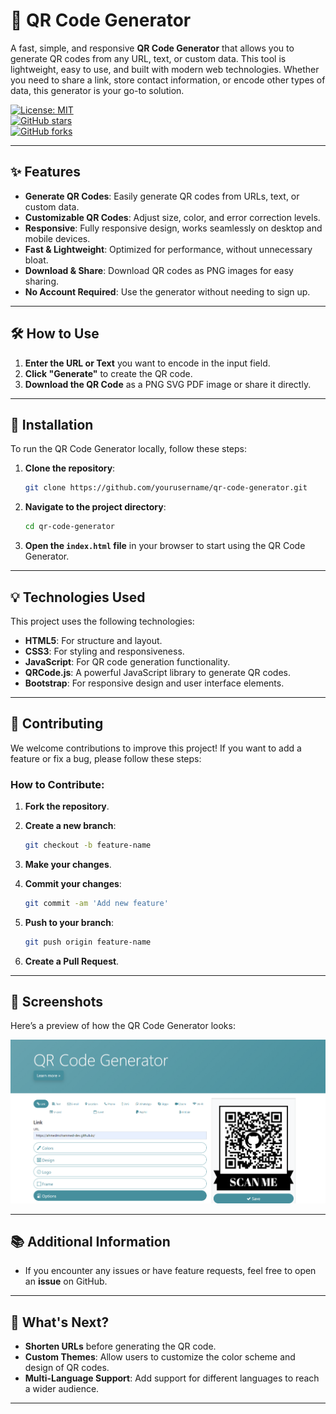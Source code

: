 # 🚀 QR Code Generator

A fast, simple, and responsive **QR Code Generator** that allows you to generate QR codes from any URL, text, or custom data. This tool is lightweight, easy to use, and built with modern web technologies. Whether you need to share a link, store contact information, or encode other types of data, this generator is your go-to solution.

[![License: MIT](https://img.shields.io/badge/License-MIT-blue.svg)](https://opensource.org/licenses/MIT)  
[![GitHub stars](https://img.shields.io/github/stars/yourusername/qr-code-generator?style=social)](https://github.com/yourusername/qr-code-generator)  
[![GitHub forks](https://img.shields.io/github/forks/yourusername/qr-code-generator?style=social)](https://github.com/yourusername/qr-code-generator)

---

## ✨ Features

- **Generate QR Codes**: Easily generate QR codes from URLs, text, or custom data.
- **Customizable QR Codes**: Adjust size, color, and error correction levels.
- **Responsive**: Fully responsive design, works seamlessly on desktop and mobile devices.
- **Fast & Lightweight**: Optimized for performance, without unnecessary bloat.
- **Download & Share**: Download QR codes as PNG images for easy sharing.
- **No Account Required**: Use the generator without needing to sign up.


---

## 🛠️ How to Use

1. **Enter the URL or Text** you want to encode in the input field.
2. **Click "Generate"** to create the QR code.
3. **Download the QR Code** as a PNG SVG PDF image or share it directly.

---

## 🔧 Installation

To run the QR Code Generator locally, follow these steps:

1. **Clone the repository**:

    ```bash
    git clone https://github.com/yourusername/qr-code-generator.git
    ```

2. **Navigate to the project directory**:

    ```bash
    cd qr-code-generator
    ```

3. **Open the `index.html` file** in your browser to start using the QR Code Generator.

---

## 💡 Technologies Used

This project uses the following technologies:

- **HTML5**: For structure and layout.
- **CSS3**: For styling and responsiveness.
- **JavaScript**: For QR code generation functionality.
- **QRCode.js**: A powerful JavaScript library to generate QR codes.
- **Bootstrap**: For responsive design and user interface elements.

---

## 🤝 Contributing

We welcome contributions to improve this project! If you want to add a feature or fix a bug, please follow these steps:

### How to Contribute:

1. **Fork the repository**.
2. **Create a new branch**:

    ```bash
    git checkout -b feature-name
    ```

3. **Make your changes**.
4. **Commit your changes**:

    ```bash
    git commit -am 'Add new feature'
    ```

5. **Push to your branch**:

    ```bash
    git push origin feature-name
    ```

6. **Create a Pull Request**.


---

## 📸 Screenshots

Here’s a preview of how the QR Code Generator looks:

![QR Code Generator Screenshot](QR.png)

---

## 📚 Additional Information

- If you encounter any issues or have feature requests, feel free to open an **issue** on GitHub.



---

## 🚀 What's Next?

- **Shorten URLs** before generating the QR code.
- **Custom Themes**: Allow users to customize the color scheme and design of QR codes.
- **Multi-Language Support**: Add support for different languages to reach a wider audience.

---

